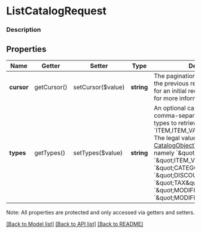 # ListCatalogRequest

### Description



## Properties
Name | Getter | Setter | Type | Description | Notes
------------ | ------------- | ------------- | ------------- | ------------- | -------------
**cursor** | getCursor() | setCursor($value) | **string** | The pagination cursor returned in the previous response. Leave unset for an initial request. See [Pagination](/basics/api101/pagination) for more information. | [optional] 
**types** | getTypes() | setTypes($value) | **string** | An optional case-insensitive, comma-separated list of object types to retrieve, for example &#x60;ITEM,ITEM_VARIATION,CATEGORY&#x60;.  The legal values are taken from the [CatalogObjectType](#type-catalogobjecttype) enumeration, namely &#x60;\&quot;ITEM\&quot;&#x60;, &#x60;\&quot;ITEM_VARIATION\&quot;&#x60;, &#x60;\&quot;CATEGORY\&quot;&#x60;, &#x60;\&quot;DISCOUNT\&quot;&#x60;, &#x60;\&quot;TAX\&quot;&#x60;, &#x60;\&quot;MODIFIER\&quot;&#x60;, or &#x60;\&quot;MODIFIER_LIST\&quot;&#x60;. | [optional] 

Note: All properties are protected and only accessed via getters and setters.

[[Back to Model list]](../../README.md#documentation-for-models) [[Back to API list]](../../README.md#documentation-for-api-endpoints) [[Back to README]](../../README.md)

